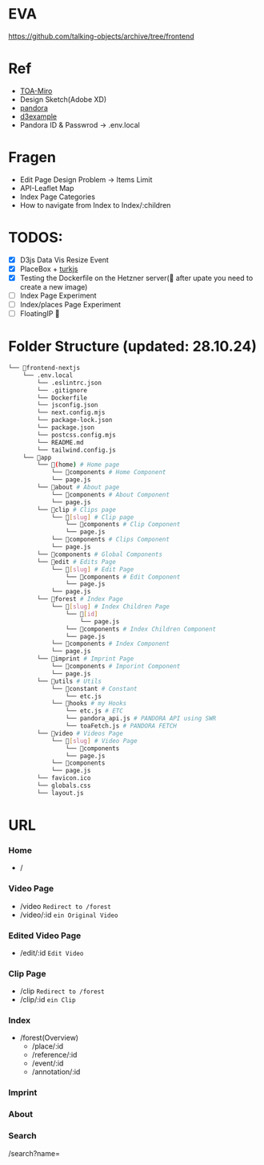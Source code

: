 # EVA
https://github.com/talking-objects/archive/tree/frontend

# Ref
- [TOA-Miro](https://miro.com/app/board/uXjVKzMakEM=/)
- Design Sketch(Adobe XD)
- [pandora](https://talkingobjects.0x2620.org/)
- [d3example](https://observablehq.com/explore)
- Pandora ID & Passwrod -> .env.local

# Fragen
- Edit Page Design Problem -> Items Limit
- API-Leaflet Map
- Index Page Categories
- How to navigate from Index to Index/:children


# TODOS:
- [x] D3js Data Vis Resize Event
- [x] PlaceBox + [turkjs](https://turfjs.org/)
- [x] Testing the Dockerfile on the Hetzner server(🔔 after upate you need to create a new image)
- [ ] Index Page Experiment
- [ ] Index/places Page Experiment
- [ ] FloatingIP 💾 

# Folder Structure (updated: 28.10.24)
```bash
└── 📁frontend-nextjs 
    └── .env.local
        └── .eslintrc.json
        └── .gitignore
        └── Dockerfile
        └── jsconfig.json
        └── next.config.mjs
        └── package-lock.json
        └── package.json
        └── postcss.config.mjs
        └── README.md
        └── tailwind.config.js
    └── 📁app
        └── 📁(home) # Home page
            └── 📁components # Home Component
            └── page.js
        └── 📁about # About page
            └── 📁components # About Component
            └── page.js
        └── 📁clip # Clips page
            └── 📁[slug] # Clip page
                └── 📁components # Clip Component
                └── page.js
            └── 📁components # Clips Component
            └── page.js
        └── 📁components # Global Components
        └── 📁edit # Edits Page
            └── 📁[slug] # Edit Page
                └── 📁components # Edit Component
                └── page.js
            └── page.js
        └── 📁forest # Index Page
            └── 📁[slug] # Index Children Page
                └── 📁[id]
                    └── page.js
                └── 📁components # Index Children Component
                └── page.js
            └── 📁components # Index Component
            └── page.js
        └── 📁imprint # Imprint Page
            └── 📁components # Imporint Component
            └── page.js
        └── 📁utils # Utils
            └── 📁constant # Constant
                └── etc.js
            └── 📁hooks # my Hooks
                └── etc.js # ETC
                └── pandora_api.js # PANDORA API using SWR
                └── toaFetch.js # PANDORA FETCH
        └── 📁video # Videos Page
            └── 📁[slug] # Video Page
                └── 📁components
                └── page.js
            └── 📁components
            └── page.js
        └── favicon.ico
        └── globals.css
        └── layout.js
```




# URL
### Home
- / 

### Video Page
- /video <code>Redirect to /forest</code> <!-- Redirect to /forest -->
- /video/:id <code>ein Original Video</code>   <!-- ein Original Video 🟢 -->

### Edited Video Page
- /edit/:id <code>Edit Video</code>  <!-- Edit Video 🟡 -->

### Clip Page
- /clip <code>Redirect to /forest</code>  <!-- Redirect to /forest -->
- /clip/:id <code>ein Clip</code>  <!-- ein Clip -->

### Index
- /forest(Overview) <!-- item videos, clips, annotations, events, references, places -->
    - /place/:id 
    - /reference/:id
    - /event/:id
    - /annotation/:id

### Imprint

### About

### Search
/search?name=

